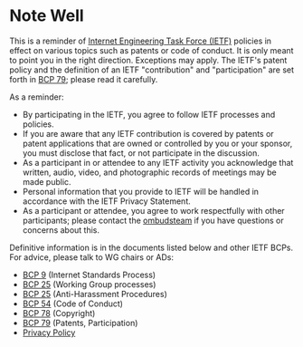 # Note Well

This is a reminder of [Internet Engineering Task Force
(IETF)](https://www.ietf.org/) policies in effect on various topics such
as patents or code of conduct. It is only meant to point you in the
right direction. Exceptions may apply. The IETF's patent policy and the
definition of an IETF "contribution" and "participation" are set forth
in [BCP 79](https://www.rfc-editor.org/info/bcp79); please read it
carefully.

As a reminder:

  - By participating in the IETF, you agree to follow IETF processes and
    policies.
  - If you are aware that any IETF contribution is covered by patents or
    patent applications that are owned or controlled by you or your
    sponsor, you must disclose that fact, or not participate in the
    discussion.
  - As a participant in or attendee to any IETF activity you acknowledge
    that written, audio, video, and photographic records of meetings may
    be made public.
  - Personal information that you provide to IETF will be handled in
    accordance with the IETF Privacy Statement.
  - As a participant or attendee, you agree to work respectfully with
    other participants; please contact the
    [ombudsteam](https://www.ietf.org/contact/ombudsteam/) if you have
    questions or concerns about this.

Definitive information is in the documents listed below and other IETF
BCPs. For advice, please talk to WG chairs or ADs:

  - [BCP 9](https://www.rfc-editor.org/info/bcp9) (Internet Standards
    Process)
  - [BCP 25](https://www.rfc-editor.org/info/bcp25) (Working Group
    processes)
  - [BCP 25](https://www.rfc-editor.org/info/bcp25) (Anti-Harassment
    Procedures)
  - [BCP 54](https://www.rfc-editor.org/info/bcp54) (Code of Conduct)
  - [BCP 78](https://www.rfc-editor.org/info/bcp78) (Copyright)
  - [BCP 79](https://www.rfc-editor.org/info/bcp79) (Patents,
    Participation)
  - [Privacy Policy](https://www.ietf.org/privacy-policy/)
